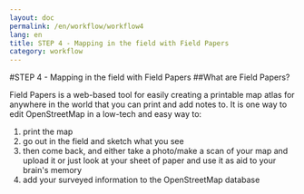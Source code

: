 ```yaml
---
layout: doc
permalink: /en/workflow/workflow4 
lang: en
title: STEP 4 - Mapping in the field with Field Papers
category: workflow
---
```


#STEP 4 - Mapping in the field with Field Papers
##What are Field Papers?

Field Papers is a web-based tool for easily creating a printable map atlas for anywhere in the world that you can print and add notes to.
It is one way to edit OpenStreetMap in a low-tech and easy way to:

1. print the map 
2. go out in the field and sketch what you see
3. then come back, and either take a photo/make a scan of your map and upload it or just look at your sheet of paper and use it as aid to your brain's memory
4. add your surveyed information to the OpenStreetMap database


